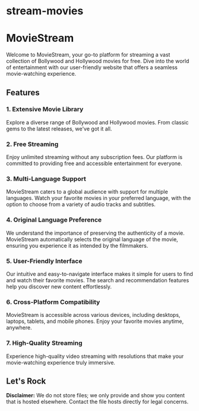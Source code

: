 # stream-movies

# MovieStream

Welcome to MovieStream, your go-to platform for streaming a vast collection of Bollywood and Hollywood movies for free. Dive into the world of entertainment with our user-friendly website that offers a seamless movie-watching experience.

## Features

### 1. Extensive Movie Library
Explore a diverse range of Bollywood and Hollywood movies. From classic gems to the latest releases, we've got it all.

### 2. Free Streaming
Enjoy unlimited streaming without any subscription fees. Our platform is committed to providing free and accessible entertainment for everyone.

### 3. Multi-Language Support
MovieStream caters to a global audience with support for multiple languages. Watch your favorite movies in your preferred language, with the option to choose from a variety of audio tracks and subtitles.

### 4. Original Language Preference
We understand the importance of preserving the authenticity of a movie. MovieStream automatically selects the original language of the movie, ensuring you experience it as intended by the filmmakers.

### 5. User-Friendly Interface
Our intuitive and easy-to-navigate interface makes it simple for users to find and watch their favorite movies. The search and recommendation features help you discover new content effortlessly.

### 6. Cross-Platform Compatibility
MovieStream is accessible across various devices, including desktops, laptops, tablets, and mobile phones. Enjoy your favorite movies anytime, anywhere.

### 7. High-Quality Streaming
Experience high-quality video streaming with resolutions that make your movie-watching experience truly immersive.

## Let's Rock
**Disclaimer:** We do not store files; we only provide and show you content that is hosted elsewhere. Contact the file hosts directly for legal concerns.
